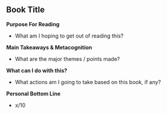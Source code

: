 ## Book Title

**Purpose For Reading**
- What am I hoping to get out of reading this?
 
**Main Takeaways & Metacognition**
- What are the major themes / points made?

**What can I do with this?**
- What actions am I going to take based on this book, if any?

**Personal Bottom Line**
- x/10
<!--stackedit_data:
eyJoaXN0b3J5IjpbLTE1MjExOTg0NjYsNzQ1ODc1MjgzLDEzOD
IwMDc4OTcsLTczMDQzMDUyLDE1ODI1OTczMjNdfQ==
-->